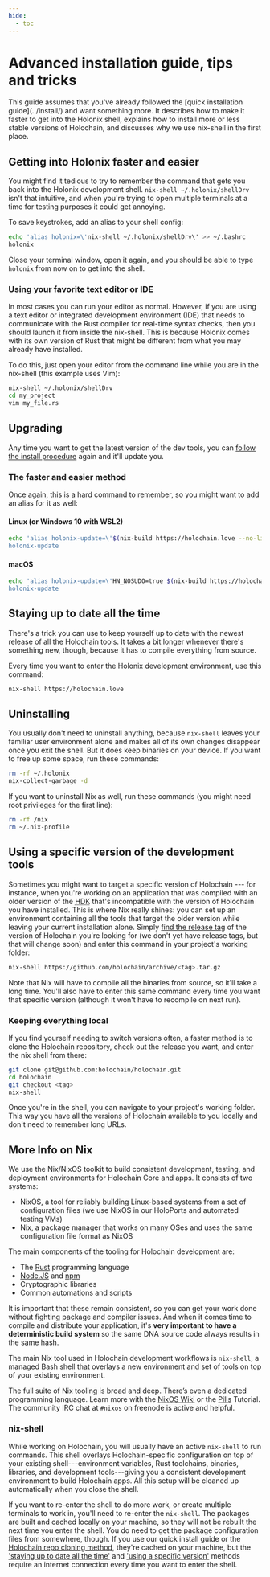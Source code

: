 ```yaml
---
hide:
  - toc
---
```


# Advanced installation guide, tips and tricks

<div markdown="1" class="coreconcepts-intro">
This guide assumes that you've already followed the [quick installation guide](../install/) and want something more. It describes how to make it faster to get into the Holonix shell, explains how to install more or less stable versions of Holochain, and discusses why we use nix-shell in the first place.
</div>

## Getting into Holonix faster and easier

You might find it tedious to try to remember the command that gets you back into the Holonix development shell. `nix-shell ~/.holonix/shellDrv` isn't that intuitive, and when you're trying to open multiple terminals at a time for testing purposes it could get annoying.

To save keystrokes, add an alias to your shell config:

```bash
echo 'alias holonix=\'nix-shell ~/.holonix/shellDrv\' >> ~/.bashrc
holonix
```

Close your terminal window, open it again, and you should be able to type `holonix` from now on to get into the shell.

### Using your favorite text editor or IDE

In most cases you can run your editor as normal. However, if you are using a text editor or integrated development environment (IDE) that needs to communicate with the Rust compiler for real-time syntax checks, then you should launch it from inside the nix-shell. This is because Holonix comes with its own version of Rust that might be different from what you may already have installed.

To do this, just open your editor from the command line while you are in the nix-shell (this example uses Vim):

```bash
nix-shell ~/.holonix/shellDrv
cd my_project
vim my_file.rs
```

## Upgrading

Any time you want to get the latest version of the dev tools, you can [follow the install procedure](#installing-the-holochain-dev-tools) again and it'll update you.

### The faster and easier method

Once again, this is a hard command to remember, so you might want to add an alias for it as well:

#### Linux (or Windows 10 with WSL2)

```bash
echo 'alias holonix-update=\'$(nix-build https://holochain.love --no-link -A pkgs.holonix)/bin/holonix\'' >> ~/.bashrc
holonix-update
```

#### macOS

```bash
echo 'alias holonix-update=\'HN_NOSUDO=true $(nix-build https://holochain.love --no-link -A pkgs.holonix)/bin/holonix\'' >> ~/.bashrc
holonix-update
```

## Staying up to date all the time

There's a trick you can use to keep yourself up to date with the newest release of all the Holochain tools. It takes a bit longer whenever there's something new, though, because it has to compile everything from source.

Every time you want to enter the Holonix development environment, use this command:

```bash
nix-shell https://holochain.love
```

## Uninstalling

You usually don't need to uninstall anything, because `nix-shell` leaves your familiar user environment alone and makes all of its own changes disappear once you exit the shell. But it does keep binaries on your device. If you want to free up some space, run these commands:

```bash
rm -rf ~/.holonix
nix-collect-garbage -d
```

If you want to uninstall Nix as well, run these commands (you might need root privileges for the first line):

```bash
rm -rf /nix
rm ~/.nix-profile
```

## Using a specific version of the development tools

Sometimes you might want to target a specific version of Holochain --- for instance, when you're working on an application that was compiled with an older version of the <abbr title="Holochain development kit">HDK</abbr> that's incompatible with the version of Holochain you have installed. This is where Nix really shines: you can set up an environment containing all the tools that target the older version while leaving your current installation alone. Simply [find the release tag](https://github.com/holochain/holochain/tags) of the version of Holochain you're looking for (we don't yet have release tags, but that will change soon) and enter this command in your project's working folder:

```bash
nix-shell https://github.com/holochain/archive/<tag>.tar.gz
```

Note that Nix will have to compile all the binaries from source, so it'll take a long time. You'll also have to enter this same command every time you want that specific version (although it won't have to recompile on next run).

### Keeping everything local

If you find yourself needing to switch versions often, a faster method is to clone the Holochain repository, check out the release you want, and enter the nix shell from there:

```bash
git clone git@github.com:holochain/holochain.git
cd holochain
git checkout <tag>
nix-shell
```

Once you're in the shell, you can navigate to your project's working folder. This way you have all the versions of Holochain available to you locally and don't need to remember long URLs.

## More Info on Nix

We use the Nix/NixOS toolkit to build consistent development, testing, and deployment environments for Holochain Core and apps. It consists of two systems:

* NixOS, a tool for reliably building Linux-based systems from a set of configuration files (we use NixOS in our HoloPorts and automated testing VMs)
* Nix, a package manager that works on many OSes and uses the same configuration file format as NixOS

The main components of the tooling for Holochain development are:

* The [Rust](https://rust-lang.org) programming language
* [Node.JS](https://nodejs.org) and [npm](https://npmjs.com)
* Cryptographic libraries
* Common automations and scripts

It is important that these remain consistent, so you can get your work done without fighting package and compiler issues. And when it comes time to compile and distribute your application, it's **very important to have a deterministic build system** so the same DNA source code always results in the same hash.

The main Nix tool used in Holochain development workflows is `nix-shell`, a managed Bash shell that overlays a new environment and set of tools on top of your existing environment.

The full suite of Nix tooling is broad and deep. There’s even a dedicated programming language. Learn more with the [NixOS Wiki](https://nixos.wiki/wiki/Main_Page) or the [Pills](https://nixos.org/nixos/nix-pills/) Tutorial. The community IRC chat at `#nixos` on freenode is active and helpful.

### nix-shell

While working on Holochain, you will usually have an active `nix-shell` to run commands. This shell overlays Holochain-specific configuration on top of your existing shell---environment variables, Rust toolchains, binaries, libraries, and development tools---giving you a consistent development environment to build Holochain apps. All this setup will be cleaned up automatically when you close the shell.

If you want to re-enter the shell to do more work, or create multiple terminals to work in, you'll need to re-enter the `nix-shell`. The packages are built and cached locally on your machine, so they will not be rebuilt the next time you enter the shell. You do need to get the package configuration files from somewhere, though. If you use our quick install guide or the [Holochain repo cloning method](#keeping-everything-local), they're cached on your machine, but the ['staying up to date all the time'](#staying-up-to-date-all-the-time) and ['using a specific version'](#using-a-specific-version-of-the-development-tools) methods require an internet connection every time you want to enter the shell.